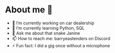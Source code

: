 # About me 👋

<!--
**barryeastenders/barryeastenders** is a ✨ _special_ ✨ repository because its `README.md` (this file) appears on your GitHub profile.

Here are some ideas to get you started:
-->

- 🔭 I’m currently working on car dealership
- 🌱 I’m currently learning Python, SQL
- 💬 Ask me about that snake Janine
- 📫 How to reach me: barryeastenders on Discord
- ⚡ Fun fact: I did a gig once without a microphone
